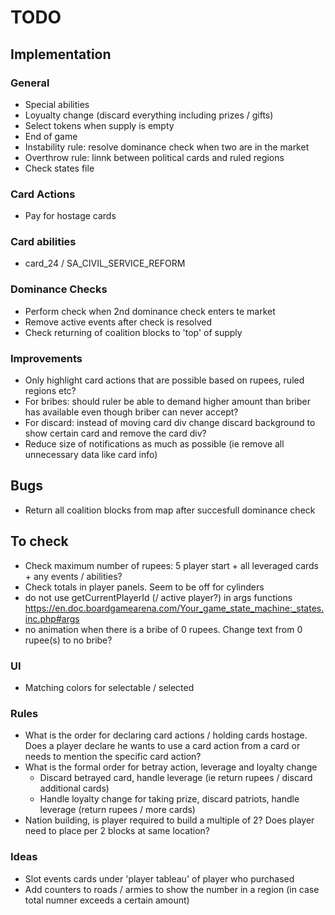 # TODO

## Implementation

### General
- Special abilities
- Loyualty change (discard everything including prizes / gifts)
- Select tokens when supply is empty
- End of game
- Instability rule: resolve dominance check when two are in the market
- Overthrow rule: linnk between political cards and ruled regions
- Check states file

### Card Actions
- Pay for hostage cards

### Card abilities
- card_24 / SA_CIVIL_SERVICE_REFORM

### Dominance Checks
- Perform check when 2nd dominance check enters te market
- Remove active events after check is resolved
- Check returning of coalition blocks to 'top' of supply

### Improvements
- Only highlight card actions that are possible based on rupees, ruled regions etc?
- For bribes: should ruler be able to demand higher amount than briber has available even though briber can never accept?
- For discard: instead of moving card div change discard background to show certain card and remove the card div?
- Reduce size of notifications as much as possible (ie remove all unnecessary data like card info)

## Bugs
- Return all coalition blocks from map after succesfull dominance check


## To check
- Check maximum number of rupees: 5 player start + all leveraged cards + any events / abilities?
- Check totals in player panels. Seem to be off for cylinders
- do not use getCurrentPlayerId (/ active player?) in args functions https://en.doc.boardgamearena.com/Your_game_state_machine:_states.inc.php#args
- no animation when there is a bribe of 0 rupees. Change text from 0 rupee(s) to no bribe?

### UI
- Matching colors for selectable / selected

### Rules
- What is the order for declaring card actions / holding cards hostage. Does a player declare he wants to use a card action from a card or needs to mention the specific card action?
- What is the formal order for betray action, leverage and loyalty change
  - Discard betrayed card, handle leverage (ie return rupees / discard additional cards)
  - Handle loyalty change for taking prize, discard patriots, handle leverage (return rupees / more cards)
- Nation building, is player required to build a multiple of 2? Does player need to place per 2 blocks at same location?


### Ideas
- Slot events cards under 'player tableau' of player who purchased
- Add counters to roads / armies to show the number in a region (in case total numner exceeds a certain amount)